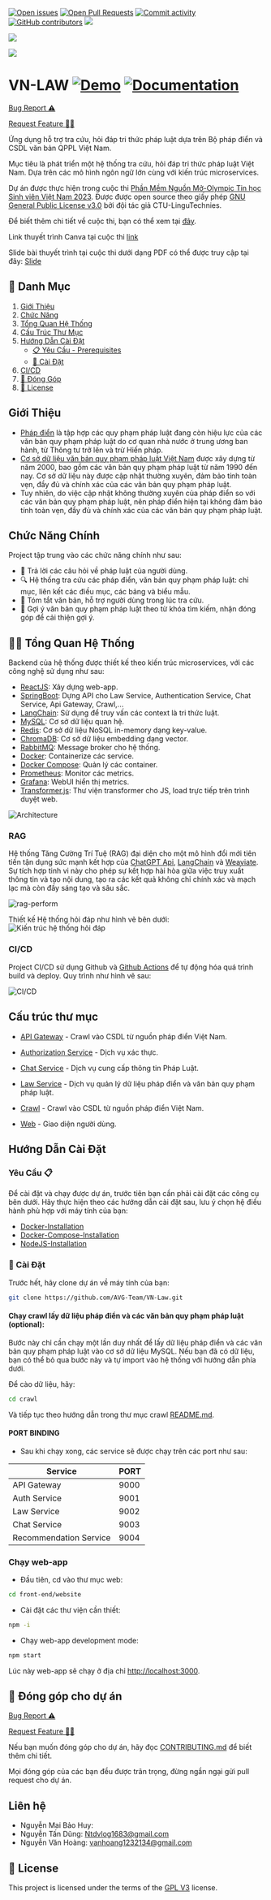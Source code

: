<!-- [![Github license](https://img.shields.io/github/license/CTU-LinguTechies/VN-Law-Advisor.svg 'Github license')](https://github.com/CTU-LinguTechies/VN-Law-Advisor/blob/master/LICENSE) -->
[![Open issues](https://img.shields.io/github/issues/CTU-LinguTechies/VN-Law-Advisor.svg 'Open issues')](https://github.com/AVG-Team/VN-Law/issues)
[![Open Pull Requests](https://img.shields.io/github/issues-pr/CTU-LinguTechies/VN-Law-Advisor.svg 'Open Pull Requests')](https://github.com/AVG-Team/VN-Law/pulls)
[![Commit activity](https://img.shields.io/github/commit-activity/m/CTU-LinguTechies/VN-Law-Advisor.svg 'Commit activity')](https://github.com/AVG-Team/VN-Law/graphs/commit-activity)
[![GitHub contributors](https://img.shields.io/github/contributors/CTU-LinguTechies/VN-Law-Advisor.svg 'Github contributors')](https://github.com/AVG-Team/VN-Law/graphs/contributors)
![](./docs/images/new_banner.png)

![](./docs/images/vbqppl.png)

![](./docs/images/qna.png)

# VN-LAW [![Demo](https://img.shields.io/badge/Demo-2ea44f?style=for-the-badge)](http://vnlaw.japaneast.cloudapp.azure.com) [![Documentation](https://img.shields.io/badge/Documentation-blue?style=for-the-badge)](https://vn-law-docs.netlify.app)

<a href="https://github.com/CTU-LinguTechies/VN-Law-Advisor/issues/new?assignees=&labels=&projects=&template=bug_report.md&title=%F0%9F%90%9B+Bug+Report%3A+">Bug Report ⚠️
</a>

<a href="https://github.com/CTU-LinguTechies/VN-Law-Advisor/issues/new?assignees=&labels=&projects=&template=feature_request.md&title=RequestFeature:">Request Feature 👩‍💻</a>

Ứng dụng hỗ trợ tra cứu, hỏi đáp tri thức pháp luật dựa trên Bộ pháp điển và CSDL văn bản QPPL Việt Nam.

Mục tiêu là phát triển một hệ thống tra cứu, hỏi đáp tri thức pháp luật Việt Nam. Dựa trên các mô hình ngôn ngữ lớn cùng với kiến trúc microservices.

Dự án được thực hiện trong cuộc thi [Phần Mềm Nguồn Mở-Olympic Tin học Sinh viên Việt Nam 2023](https://www.olp.vn/procon-pmmn/ph%E1%BA%A7n-m%E1%BB%81m-ngu%E1%BB%93n-m%E1%BB%9F). Được được open source theo giấy phép [GNU General Public License v3.0](https://www.gnu.org/licenses/gpl-3.0.en.html) bởi đội tác giả CTU-LinguTechnies.

Để biết thêm chi tiết về cuộc thi, bạn có thể xem tại [đây](https://vfossa.vn/tin-tuc/de-thi-phan-mem-nguon-mo-olp-2023-688.html).

Link thuyết trình Canva tại cuộc thi [link](https://www.canva.com/design/DAF2LR6LJIs/NFyCiN8JIVlDoRa33GSp1Q/edit?utm_content=DAF2LR6LJIs&utm_campaign=designshare&utm_medium=link2&utm_source=sharebutton)

Slide bài thuyết trình tại cuộc thi dưới dạng PDF có thể được truy cập tại đây: [Slide](./docs/pdf/Phần%20mềm%20nguồn%20mở%202023.pdf)

## 🔎 Danh Mục

1. [Giới Thiệu](#Giới-Thiệu)
2. [Chức Năng](#chức-năng-chính)
3. [Tổng Quan Hệ Thống](#👩‍💻-tổng-quan-hệ-thống)
4. [Cấu Trúc Thư Mục](#cấu-trúc-thư-mục)
5. [Hướng Dẫn Cài Đặt](#hướng-dẫn-cài-đặt)
    - [📋 Yêu Cầu - Prerequisites](#yêu-cầu-📋)
    - [🔨 Cài Đặt](#🔨-cài-đặt)
6. [CI/CD](#ci/cd)
7. [🙌 Đóng Góp](#🙌-đóng-góp-cho-dự-án)
8. [📝 License](#📝-license)

## Giới Thiệu

-   [Pháp điển](https://vi.wikipedia.org/wiki/Ph%C3%A1p_%C4%91i%E1%BB%83n) là tập hợp các quy phạm pháp luật đang còn hiệu lực của các văn bản quy phạm pháp luật do cơ quan nhà nước ở trung ương ban hành, từ Thông tư trở lên và trừ Hiến pháp.
-   [Cơ sở dữ liệu văn bản quy phạm pháp luật Việt Nam](https://quochoi.vn/csdlth/vanbanphapluat/Pages/Home.aspx) được xây dựng từ năm 2000, bao gồm các văn bản quy phạm pháp luật từ năm 1990 đến nay. Cơ sở dữ liệu này được cập nhật thường xuyên, đảm bảo tính toàn vẹn, đầy đủ và chính xác của các văn bản quy phạm pháp luật.
-   Tuy nhiên, do việc cập nhật không thường xuyên của pháp điển so với các văn bản quy phạm pháp luật, nên pháp điển hiện tại không đảm bảo tính toàn vẹn, đầy đủ và chính xác của các văn bản quy phạm pháp luật.

## Chức Năng Chính

Project tập trung vào các chức năng chính như sau:

-   🤖 Trả lời các câu hỏi về pháp luật của người dùng.
-   🔍 Hệ thống tra cứu các pháp điển, văn bản quy phạm pháp luật: chỉ mục, liên kết các điều mục, các bảng và biểu mẫu.
-   📖 Tóm tắt văn bản, hỗ trợ người dùng trong lúc tra cứu.
-   📝 Gợi ý văn bản quy phạm pháp luật theo từ khóa tìm kiếm, nhận đóng góp để cải thiện gợi ý.

## 👩‍💻 Tổng Quan Hệ Thống

Backend của hệ thống được thiết kế theo kiến trúc microservices, với các công nghệ sử dụng như sau:

-   [ReactJS](https://react.dev/): Xây dựng web-app.
-   [SpringBoot](https://spring.io/projects/spring-boot): Dựng API cho Law Service, Authentication Service, Chat Service, Api Gateway, Crawl,...
-   [LangChain](https://www.langchain.com/): Sử dụng để truy vấn các context là tri thức luật.
-   [MySQL](https://www.mysql.com/): Cơ sở dữ liệu quan hệ.
-   [Redis](https://redis.io/): Cơ sở dữ liệu NoSQL in-memory dạng key-value.
-   [ChromaDB](https://www.trychroma.com/): Cơ sở dữ liệu embedding dạng vector.
-   [RabbitMQ](https://www.rabbitmq.com/): Message broker cho hệ thống.
-   [Docker](https://www.docker.com/): Containerize các service.
-   [Docker Compose](https://docs.docker.com/compose/): Quản lý các container.
-   [Prometheus](https://prometheus.io/): Monitor các metrics.
-   [Grafana](https://grafana.com/): WebUI hiển thị metrics.
-   [Transformer.js](https://github.com/xenova/transformers.js/): Thư viện transformer cho JS, load trực tiếp trên trình duyệt web.

<img loading="lazy" src="./front-end/docs/static/img/system_architecture.jpg" alt="Architecture">

### RAG

Hệ thống Tăng Cường Trí Tuệ (RAG) đại diện cho một mô hình đổi mới tiên tiến tận dụng sức mạnh kết hợp của [ChatGPT Api](https://openai.com/api/), [LangChain](https://www.langchain.com/) và [Weaviate](https://weaviate.io/). Sự tích hợp tinh vi này cho phép sự kết hợp hài hòa giữa việc truy xuất thông tin và tạo nội dung, tạo ra các kết quả không chỉ chính xác và mạch lạc mà còn đầy sáng tạo và sâu sắc.

<img loading="lazy" src="./front-end/docs/static/img/docs/diagram/rag-perform.png" alt="rag-perform">


Thiết kế Hệ thống hỏi đáp như hình vẽ bên dưới:
![Kiến trúc hệ thống hỏi đáp](./front-end/docs/static/img/qa.png)

### CI/CD

Project CI/CD sử dụng Github và [Github Actions](https://docs.github.com/en/actions) để tự động hóa quá trình build và deploy. Quy trình như hình vẽ sau:

![CI/CD](./front-end/docs/static/img/ci_cd.svg)

<!-- 
Các workflows của project được lưu tại: [.github/workflows](.github/workflows), với các workflow như sau:

-   [build-docker.yaml](.github/workflows/build-docker.yaml): Build docker image cho các service và push lên docker hub
-   [build-docker-github.yaml](.github/workflows/build-docker-github.yaml): Build docker image cho các service và push lên github packages
-   [build-documentation.yaml](.github/workflows/build-documentation.yaml): Build documentation và push lên github pages
-   [commitlint.yaml](.github/workflows/deploy-docker-compose.yaml): Lint các commit message của các nhánh
-   [test-auth-service.yaml](.github/workflows/test-auth-service.yaml): Build và test kiểm thử auth service
-   [test-law-service.yaml](.github/workflows/test-law-service.yaml): Build và test kiểm thử law service -->

## Cấu trúc thư mục
-   [API Gateway](./api-gateway) - Crawl vào CSDL từ nguồn pháp điển Việt Nam.

-   [Authorization Service](./auth-service) - Dịch vụ xác thực.

-   [Chat Service](./chat-service) - Dịch vụ cung cấp thông tin Pháp Luật.

-   [Law Service](./law-service) - Dịch vụ quản lý dữ liệu pháp điển và văn bản quy phạm pháp luật.

-   [Crawl](./crawl) - Crawl vào CSDL từ nguồn pháp điển Việt Nam.

-   [Web](./front-end/website) - Giao diện người dùng.
<!-- -   [Documents](./docs/) - Tài liệu về dự án. -->

## Hướng Dẫn Cài Đặt

<!-- Tất cả các images build từ services backend bạn có thể tìm thấy tại [Docker Hub](https://hub.docker.com/repositories/tghuy2002?search=vnlaw). -->

### Yêu Cầu 📋

Để cài đặt và chạy được dự án, trước tiên bạn cần phải cài đặt các công cụ bên dưới. Hãy thực hiện theo các hướng dẫn cài đặt sau, lưu ý chọn hệ điều hành phù hợp với máy tính của bạn:

-   [Docker-Installation](https://docs.docker.com/get-docker/)
-   [Docker-Compose-Installation](https://docs.docker.com/compose/install/)
-   [NodeJS-Installation](https://nodejs.org/en/download/)

### 🔨 Cài Đặt

Trước hết, hãy clone dự án về máy tính của bạn:

```bash
git clone https://github.com/AVG-Team/VN-Law.git
```

#### Chạy crawl lấy dữ liệu pháp điển và các văn bản quy phạm pháp luật (optional):

Bước này chỉ cần chạy một lần duy nhất để lấy dữ liệu pháp điển và các văn bản quy phạm pháp luật vào cơ sở dữ liệu MySQL. Nếu bạn đã có dữ liệu, bạn có thể bỏ qua bước này và tự import vào hệ thống với hướng dẫn phía dưới.

Để cào dữ liệu, hãy:

```bash
cd crawl
```

Và tiếp tục theo hướng dẫn trong thư mục crawl [README.md](./crawl/README.md).

<!-- ### Chạy backend hệ thống

-   Đầu tiên, cd vào thư mục backend:

```bash
cd backend
```

-   Start các services với 1 lệnh docker-compose:

```bash
docker-compose up -d
``` -->

#### PORT BINDING

-   Sau khi chạy xong, các service sẽ được chạy trên các port như sau:
<table width="100%">
<thead>
<th>
Service
</th>
<th>
PORT
</th>
</thead>
<tbody>
<tr>
<td>API Gateway</td>
<td>9000</td>
</tr>
<tr>
<td>Auth Service</td>
<td>9001</td>
</tr>
<tr>
<td>Law Service</td>
<td>9002</td>
</tr>
<tr>
<td>Chat Service</td>
<td>9003</td>
</tr>
<tr>
<td>Recommendation Service</td>
<td>9004</td>
</tr>
</tbody>
</table>

### Chạy web-app

-   Đầu tiên, cd vào thư mục web:

```bash
cd front-end/website
```

-   Cài đặt các thư viện cần thiết:

```bash
npm -i
```

-   Chạy web-app development mode:

```bash
npm start
```

Lúc này web-app sẽ chạy ở địa chỉ [http://localhost:3000](http://localhost:3000). 
<!-- Đến đây, bạn đã cài đặt xong. Còn nếu như bạn muốn chạy project ở môi trường production, hãy ngừng development server và chạy các lệnh sau:

-   Build frontend web-app

```bash
npm run start
```

-   Chạy web-app production mode:

```bash
npm run start
```

Lúc này web-app sẽ chạy ở địa chỉ [http://localhost:3000](http://localhost:3000). -->

## 🙌 Đóng góp cho dự án

<a href="https://github.com/CTU-LinguTechies/VN-Law-Advisor/issues/new?assignees=&labels=&projects=&template=bug_report.md&title=%F0%9F%90%9B+Bug+Report%3A+">Bug Report ⚠️
</a>

<a href="https://github.com/CTU-LinguTechies/VN-Law-Advisor/issues/new?assignees=&labels=&projects=&template=feature_request.md&title=RequestFeature:">Request Feature 👩‍💻</a>

Nếu bạn muốn đóng góp cho dự án, hãy đọc [CONTRIBUTING.md](.github/CONTRIBUTING.md) để biết thêm chi tiết.

Mọi đóng góp của các bạn đều được trân trọng, đừng ngần ngại gửi pull request cho dự án.

## Liên hệ

-   Nguyễn Mai Bảo Huy: 
-   Nguyễn Tấn Dũng: Ntdvlog1683@gmail.com
-   Nguyễn Văn Hoàng: vanhoang1232134@gmail.com

## 📝 License

This project is licensed under the terms of the [GPL V3](LICENSE) license.
